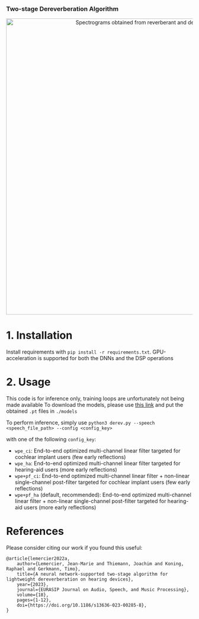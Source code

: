 ### Two-stage Dereverberation Algorithm

<p align="center">
<img src="2sderev.svg" width="800" alt="Spectrograms obtained from reverberant and dereverberated files.">
</p>

# 1. Installation

Install requirements with `pip install -r requirements.txt`.
GPU-acceleration is supported for both the DNNs and the DSP operations

# 2. Usage

This code is for inference only, training loops are unfortunately not being made available
To download the models, please use [this link](https://drive.google.com/drive/folders/11r2LWqeE_EUW25MfVIp3vzzwRURQYsBy?usp=drive_link) and put the obtained `.pt` files in `./models`

To perform inference, simply use
```python3 derev.py --speech <speech_file_path> --config <config_key>```

with one of the following `config_key`:
- `wpe_ci`: End-to-end optimized multi-channel linear filter targeted for cochlear implant users (few early reflections)
- `wpe_ha`: End-to-end optimized multi-channel linear filter targeted for hearing-aid users (more early reflections)
- `wpe+pf_ci`: End-to-end optimized multi-channel linear filter + non-linear single-channel post-filter targeted for cochlear implant users (few early reflections)
- `wpe+pf_ha` (default, recommended): End-to-end optimized multi-channel linear filter + non-linear single-channel post-filter targeted for hearing-aid users (more early reflections)

# References

Please consider citing our work if you found this useful:

```
@article{lemercier2022a,
    author={Lemercier, Jean-Marie and Thiemann, Joachim and Koning, Raphael and Gerkmann, Timo},
    title={A neural network‐supported two‐stage algorithm for lightweight dereverberation on hearing devices},
    year={2023},
    journal={EURASIP Journal on Audio, Speech, and Music Processing},
    volume={18},
    pages={1-12},
    doi={https://doi.org/10.1186/s13636-023-00285-8},
}
```
